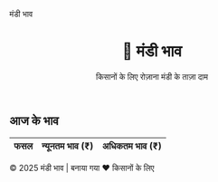 मंडी भाव
<!DOCTYPE html>
<html lang="hi">
<head>
  <meta charset="UTF-8">
  <meta name="viewport" content="width=device-width, initial-scale=1.0">
  <title>मंडी भाव - किसानों के लिए</title>
  <link rel="stylesheet" href="style.css">
</head>
<body>
  <header>
    <h1>🌾 मंडी भाव</h1>
    <p>किसानों के लिए रोज़ाना मंडी के ताज़ा दाम</p>
  </header>

  <main>
    <section class="mandi-container">
      <h2>आज के भाव</h2>
      <table>
        <thead>
          <tr>
            <th>फसल</th>
            <th>न्यूनतम भाव (₹)</th>
            <th>अधिकतम भाव (₹)</th>
          </tr>
        </thead>
        <tbody id="mandi-data">
          <!-- Data JavaScript से भरेगा -->
        </tbody>
      </table>
    </section>
  </main>

  <footer>
    <p>© 2025 मंडी भाव | बनाया गया ❤️ किसानों के लिए</p>
  </footer>

  <script src="script.js"></script>
</body>
</html>